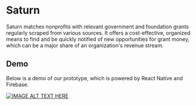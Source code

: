 # Saturn 

Saturn matches nonprofits with relevant government and foundation grants regularly scraped from various sources. It offers a cost-effective, organized means to find and be quickly notified of new opportunities for grant money, which can be a major share of an organization's revenue stream. 

## Demo

Below is a demo of our prototype, which is powered by React Native and Firebase.

[![IMAGE ALT TEXT HERE](https://img.youtube.com/vi/6YTDLzZ3Ihc/0.jpg)](https://www.youtube.com/watch?v=6YTDLzZ3Ihc)